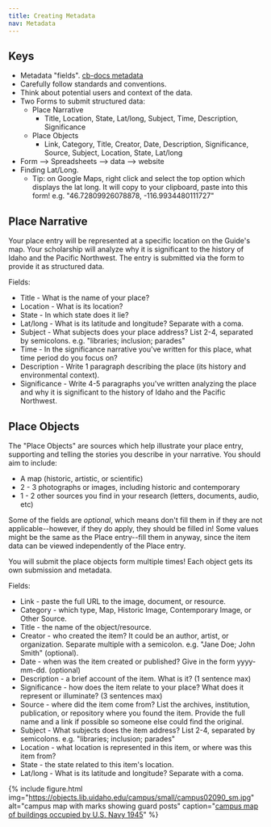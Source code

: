 ```yaml
---
title: Creating Metadata
nav: Metadata
---
```


## Keys

- Metadata "fields". [cb-docs metadata](https://collectionbuilder.github.io/cb-docs/docs/metadata/csv_metadata/)
- Carefully follow standards and conventions.
- Think about potential users and context of the data.
- Two Forms to submit structured data:
    - Place Narrative
        - Title, Location, State, Lat/long, Subject, Time, Description, Significance
    - Place Objects
        - Link, Category, Title, Creator, Date, Description, Significance, Source, Subject, Location, State, Lat/long
- Form --> Spreadsheets --> data --> website
- Finding Lat/Long.
    - Tip: on Google Maps, right click and select the top option which displays the lat long. It will copy to your clipboard, paste into this form! e.g. "46.72809926078878, -116.9934480111727"

## Place Narrative

Your place entry will be represented at a specific location on the Guide's map.
Your scholarship will analyze why it is significant to the history of Idaho and the Pacific Northwest.
The entry is submitted via the form to provide it as structured data.

Fields: 

- Title - What is the name of your place?
- Location - What is its location?
- State - In which state does it lie?
- Lat/long - What is its latitude and longitude? Separate with a coma.
- Subject - What subjects does your place address? List 2-4, separated by semicolons. e.g. "libraries; inclusion; parades"
- Time - In the significance narrative you've written for this place, what time period do you focus on?
- Description - Write 1 paragraph describing the place (its history and environmental context).
- Significance - Write 4-5 paragraphs you've written analyzing the place and why it is significant to the history of Idaho and the Pacific Northwest.

## Place Objects

The "Place Objects" are sources which help illustrate your place entry, supporting and telling the stories you describe in your narrative.
You should aim to include:

- A map (historic, artistic, or scientific)
- 2 - 3 photographs or images, including historic and contemporary
- 1 - 2 other sources you find in your research (letters, documents, audio, etc)

Some of the fields are *optional*, which means don't fill them in if they are not applicable--however, if they do apply, they should be filled in!
Some values might be the same as the Place entry--fill them in anyway, since the item data can be viewed independently of the Place entry.

You will submit the place objects form multiple times! 
Each object gets its own submission and metadata. 

Fields:

- Link - paste the full URL to the image, document, or resource.
- Category - which type, Map, Historic Image, Contemporary Image, or Other Source.
- Title - the name of the object/resource. 
- Creator - who created the item? It could be an author, artist, or organization. Separate multiple with a semicolon. e.g. "Jane Doe; John Smith" (optional).
- Date - when was the item created or published? Give in the form yyyy-mm-dd. (optional) 
- Description - a brief account of the item. What is it? (1 sentence max) 
- Significance - how does the item relate to your place? What does it represent or illuminate? (3 sentences max)
- Source - where did the item come from? List the archives, institution, publication, or repository where you found the item. Provide the full name and a link if possible so someone else could find the original.
- Subject - What subjects does the item address? List 2-4, separated by semicolons. e.g. "libraries; inclusion; parades"
- Location - what location is represented in this item, or where was this item from?
- State - the state related to this item's location. 
- Lat/long - What is its latitude and longitude? Separate with a coma.

{% include figure.html img="https://objects.lib.uidaho.edu/campus/small/campus02090_sm.jpg" alt="campus map with marks showing guard posts" caption="<a href='https://www.lib.uidaho.edu/digital/campus/items/campus02090.html'>campus map of buildings occupied by U.S. Navy 1945</a>" %}
